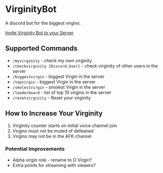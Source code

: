 # VirginityBot

A discord bot for the biggest virgins.

[Invite Virginity Bot to your Server](https://discordapp.com/api/oauth2/authorize?client_id=688470281320267800&permissions=472991744&scope=bot)

## Supported Commands

* `/myvirginity` - check my own virginity
* `/checkvirginity {Discord.User}` - check virginity of other users in the server
* `/biggestvirgin` - biggest Virgin in the server
* `/topvirgin` - biggest Virgin in the server
* `/smolestvirgin` - smolest Virgin in the server
* `/leaderboard` - list of top 10 virgins in the server
* `/resetvirginity` - Reset your virginity

## How to Increase Your Virginity

1. Virginity counter starts on initial voice channel join
2. Virgins must not be muted of defeaned
3. Virgins may not be in the AFK channel

### Potential Improvements

* Alpha virgin role - rename to Ω Virgin?
* Extra points for streaming with viewers?
